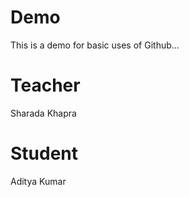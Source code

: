 # Demo
This is a demo for basic uses of Github...

# Teacher
Sharada Khapra

# Student
Aditya Kumar
